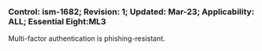### Control: ism-1682; Revision: 1; Updated: Mar-23; Applicability: ALL; Essential Eight:ML3
<p>Multi-factor authentication is phishing-resistant.</p>